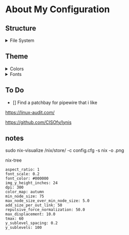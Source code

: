 # About My Configuration

  ## Structure
  <details>
    <summary> File System </summary>

```
.
├─ device
├┬ modules
│├─ flake
│├─ home
│├─ inner
│└─ outer
├─ configuration.nix
└─ flake.nix
```

  </details>

<h2>Theme</h2>

  <details>
    <summary> Colors </summary>

```
.
├┬ Colors
│└┬ Neutral
│ ├─ #cc241d
│ ├─ #60d11a
│ ├─ #4585cc
│ ├─ #d79921
│ └─ #d65d0e
└┬ Main
 ├┬ Dark
 │├─ #1d2021 # Hard
 │├─ #282828 *
 │├─ #2d3031 # Soft
 │├─ #333536
 │├─ #454748
 │├─ #636566
 │└─ #777a7b
 ├┬ Gray
 │└─ #8e9192
 └┬ Light
  ├─ #a2a5a7
  ├─ #babcbd
  ├─ #d1d3d4
  ├─ #e7eaeb
  ├─ #eff1f2 # Soft
  ├─ #f0f0f0 *
  └─ #f7f9fb # Hard  
```    

  </details>

  <details>
    <summary> Fonts </summary>

```
.
├┬ Sans-Serif
│└─ Aerial
├┬ Serif
│└─ Tymes
├┬ Mono
│└─ 0xproto Nerd Font
└┬ Emojis
 └─ Twimoji
```

  </details>

  ## To Do 

  - [] Find a patchbay for pipewire that i like

  https://linux-audit.com/

  https://github.com/CISOfy/lynis

  ## notes

  sudo nix-visualize /nix/store/<package> -c config.cfg -s nix -o <name>.png

  nix-tree

  ```
  aspect_ratio: 1
  font_scale: 0.2
  font_color: #000000
  img_y_height_inches: 24
  dpi: 300
  color_map: autumn
  min_node_size: 75
  max_node_size_over_min_node_size: 5.0
  add_size_per_out_link: 50
  repulsive_force_normalization: 50.0
  max_displacement: 10.0
  tmax: 60
  y_sublevel_spacing: 0.2
  y_sublevels: 100
  ```